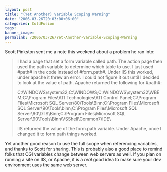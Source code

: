 ```yaml
---
layout: post
title: "(Yet Another) Variable Scoping Warning"
date: "2006-03-26T20:03:00+06:00"
categories: ColdFusion 
tags: 
banner_image: 
permalink: /2006/03/26/Yet-Another-Variable-Scoping-Warning
---
```


Scott Pinkston sent me a note this weekend about a problem he ran into:

<blockquote>
I had a page that set a form variable called path.  The action page then used the path variable to determine which table to use.  I just used #path# in the code instead of #form.path#.  Under IIS this worked, under apache it threw an error.  I could not figure it out until I decided to look at the value of path.  Apache returned the following for #path#:

C:\WINDOWS\system32;C:\WINDOWS;C:\WINDOWS\system32\WBEM;C:\Program Files\ATI Technologies\ATI Control Panel;C:\Program Files\Microsoft SQL Server\80\Tools\Binn\;C:\Program Files\Microsoft SQL Server\90\Tools\binn\;C:\Program Files\Microsoft SQL Server\90\DTS\Binn\;C:\Program Files\Microsoft SQL Server\90\Tools\Binn\VSShell\Common7\IDE\

IIS returned the value of the form.path variable.  Under Apache, once I changed it to form.path things worked.
</blockquote>

Yet another good reason to use the full scope when referencing variables, and thanks to Scott for sharing. This is probably also a good place to remind folks that CGI variables change between web servers as well. If you plan on running a site on IIS, or Apache, it is a <i>real</i> good idea to make sure your dev environment uses the same web server.